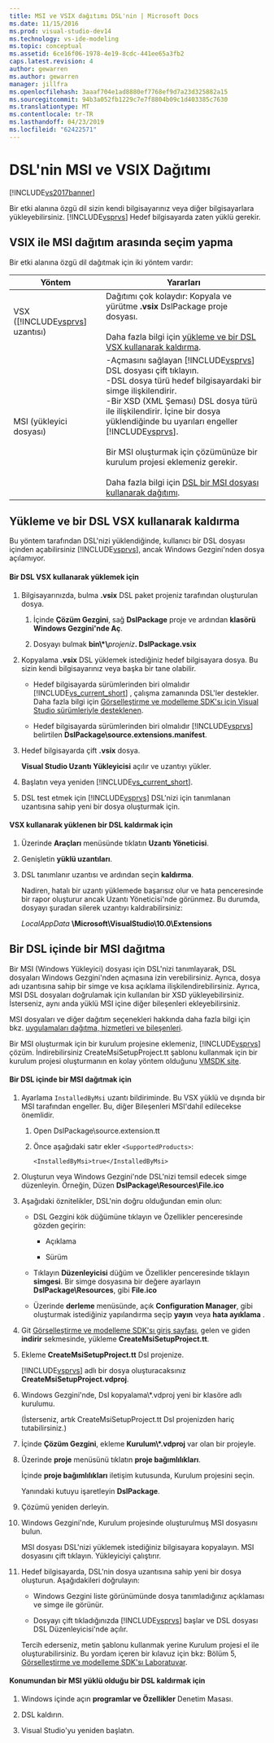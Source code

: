 ```yaml
---
title: MSI ve VSIX dağıtımı DSL'nin | Microsoft Docs
ms.date: 11/15/2016
ms.prod: visual-studio-dev14
ms.technology: vs-ide-modeling
ms.topic: conceptual
ms.assetid: 6ce16f06-1978-4e19-8cdc-441ee65a3fb2
caps.latest.revision: 4
author: gewarren
ms.author: gewarren
manager: jillfra
ms.openlocfilehash: 3aaaf704e1ad8880ef7768ef9d7a23d325882a15
ms.sourcegitcommit: 94b3a052fb1229c7e7f8804b09c1d403385c7630
ms.translationtype: MT
ms.contentlocale: tr-TR
ms.lasthandoff: 04/23/2019
ms.locfileid: "62422571"
---
```

# <a name="msi-and-vsix-deployment-of-a-dsl"></a>DSL'nin MSI ve VSIX Dağıtımı
[!INCLUDE[vs2017banner](../includes/vs2017banner.md)]

Bir etki alanına özgü dil sizin kendi bilgisayarınız veya diğer bilgisayarlara yükleyebilirsiniz. [!INCLUDE[vsprvs](../includes/vsprvs-md.md)] Hedef bilgisayarda zaten yüklü gerekir.  
  
## <a name="which"></a> VSIX ile MSI dağıtım arasında seçim yapma  
 Bir etki alanına özgü dil dağıtmak için iki yöntem vardır:  
  
|Yöntem|Yararları|  
|------------|--------------|  
|VSX ([!INCLUDE[vsprvs](../includes/vsprvs-md.md)] uzantısı)|Dağıtımı çok kolaydır: Kopyala ve yürütme **.vsix** DslPackage proje dosyası.<br /><br /> Daha fazla bilgi için [yükleme ve bir DSL VSX kullanarak kaldırma](#Installing).|  
|MSI (yükleyici dosyası)|-Açmasını sağlayan [!INCLUDE[vsprvs](../includes/vsprvs-md.md)] DSL dosyası çift tıklayın.<br />-DSL dosya türü hedef bilgisayardaki bir simge ilişkilendirir.<br />-Bir XSD (XML Şeması) DSL dosya türü ile ilişkilendirir. İçine bir dosya yüklendiğinde bu uyarıları engeller [!INCLUDE[vsprvs](../includes/vsprvs-md.md)].<br /><br /> Bir MSI oluşturmak için çözümünüze bir kurulum projesi eklemeniz gerekir.<br /><br /> Daha fazla bilgi için [DSL bir MSI dosyası kullanarak dağıtımı](#msi).|  
  
## <a name="Installing"></a> Yükleme ve bir DSL VSX kullanarak kaldırma  
 Bu yöntem tarafından DSL'nizi yüklendiğinde, kullanıcı bir DSL dosyası içinden açabilirsiniz [!INCLUDE[vsprvs](../includes/vsprvs-md.md)], ancak Windows Gezgini'nden dosya açılamıyor.  
  
#### <a name="to-install-a-dsl-by-using-the-vsx"></a>Bir DSL VSX kullanarak yüklemek için  
  
1. Bilgisayarınızda, bulma **.vsix** DSL paket projeniz tarafından oluşturulan dosya.  
  
    1. İçinde **Çözüm Gezgini**, sağ **DslPackage** proje ve ardından **klasörü Windows Gezgini'nde Aç**.  
  
    2. Dosyayı bulmak **bin\\\*\\**_projeniz_**. DslPackage.vsix**  
  
2. Kopyalama **.vsix** DSL yüklemek istediğiniz hedef bilgisayara dosya. Bu sizin kendi bilgisayarınız veya başka bir tane olabilir.  
  
    - Hedef bilgisayarda sürümlerinden biri olmalıdır [!INCLUDE[vs_current_short](../includes/vs-current-short-md.md)] , çalışma zamanında DSL'ler destekler. Daha fazla bilgi için [Görselleştirme ve modelleme SDK'sı için Visual Studio sürümleriyle desteklenen](../modeling/supported-visual-studio-editions-for-visualization-amp-modeling-sdk.md).  
  
    - Hedef bilgisayarda sürümlerinden biri olmalıdır [!INCLUDE[vsprvs](../includes/vsprvs-md.md)] belirtilen **DslPackage\source.extensions.manifest**.  
  
3. Hedef bilgisayarda çift **.vsix** dosya.  
  
     **Visual Studio Uzantı Yükleyicisi** açılır ve uzantıyı yükler.  
  
4. Başlatın veya yeniden [!INCLUDE[vs_current_short](../includes/vs-current-short-md.md)].  
  
5. DSL test etmek için [!INCLUDE[vsprvs](../includes/vsprvs-md.md)] DSL'nizi için tanımlanan uzantısına sahip yeni bir dosya oluşturmak için.  
  
#### <a name="to-uninstall-a-dsl-that-was-installed-by-using-vsx"></a>VSX kullanarak yüklenen bir DSL kaldırmak için  
  
1. Üzerinde **Araçları** menüsünde tıklatın **Uzantı Yöneticisi**.  
  
2. Genişletin **yüklü uzantıları**.  
  
3. DSL tanımlanır uzantısı ve ardından seçin **kaldırma**.  
  
   Nadiren, hatalı bir uzantı yüklemede başarısız olur ve hata penceresinde bir rapor oluşturur ancak Uzantı Yöneticisi'nde görünmez. Bu durumda, dosyayı şuradan silerek uzantıyı kaldırabilirsiniz:  
  
   *LocalAppData* **\Microsoft\VisualStudio\10.0\Extensions**  
  
## <a name="msi"></a> Bir DSL içinde bir MSI dağıtma  
 Bir MSI (Windows Yükleyici) dosyası için DSL'nizi tanımlayarak, DSL dosyaları Windows Gezgini'nden açmasına izin verebilirsiniz. Ayrıca, dosya adı uzantısına sahip bir simge ve kısa açıklama ilişkilendirebilirsiniz. Ayrıca, MSI DSL dosyaları doğrulamak için kullanılan bir XSD yükleyebilirsiniz. İsterseniz, aynı anda yüklü MSI içine diğer bileşenleri ekleyebilirsiniz.  
  
 MSI dosyaları ve diğer dağıtım seçenekleri hakkında daha fazla bilgi için bkz. [uygulamaları dağıtma, hizmetleri ve bileşenleri](../deployment/deploying-applications-services-and-components.md).  
  
 Bir MSI oluşturmak için bir kurulum projesine eklemeniz, [!INCLUDE[vsprvs](../includes/vsprvs-md.md)] çözüm. İndirebilirsiniz CreateMsiSetupProject.tt şablonu kullanmak için bir kurulum projesi oluşturmanın en kolay yöntem olduğunu [VMSDK site](http://go.microsoft.com/fwlink/?LinkID=186128).  
  
#### <a name="to-deploy-a-dsl-in-an-msi"></a>Bir DSL içinde bir MSI dağıtmak için  
  
1. Ayarlama `InstalledByMsi` uzantı bildiriminde. Bu VSX yüklü ve dışında bir MSI tarafından engeller. Bu, diğer Bileşenleri MSI'dahil edilecekse önemlidir.  
  
   1. Open DslPackage\source.extension.tt  
  
   2. Önce aşağıdaki satır ekler `<SupportedProducts>`:  
  
       ```  
       <InstalledByMsi>true</InstalledByMsi>  
       ```  
  
2. Oluşturun veya Windows Gezgini'nde DSL'nizi temsil edecek simge düzenleyin. Örneğin, Düzen **DslPackage\Resources\File.ico**  
  
3. Aşağıdaki öznitelikler, DSL'nin doğru olduğundan emin olun:  
  
   - DSL Gezgini kök düğümüne tıklayın ve Özellikler penceresinde gözden geçirin:  
  
       - Açıklama  
  
       - Sürüm  
  
   - Tıklayın **Düzenleyicisi** düğüm ve Özellikler penceresinde tıklayın **simgesi**. Bir simge dosyasına bir değere ayarlayın **DslPackage\Resources**, gibi **File.ico**  
  
   - Üzerinde **derleme** menüsünde, açık **Configuration Manager**, gibi oluşturmak istediğiniz yapılandırma seçip **yayın** veya **hata ayıklama** .  
  
4. Git [Görselleştirme ve modelleme SDK'sı giriş sayfası](http://go.microsoft.com/fwlink/?LinkID=186128), gelen ve giden **indirir** sekmesinde, yükleme **CreateMsiSetupProject.tt**.  
  
5. Ekleme **CreateMsiSetupProject.tt** Dsl projenize.  
  
    [!INCLUDE[vsprvs](../includes/vsprvs-md.md)] adlı bir dosya oluşturacaksınız **CreateMsiSetupProject.vdproj**.  
  
6. Windows Gezgini'nde, Dsl kopyalama\\*.vdproj yeni bir klasöre adlı kurulumu.  
  
    (İsterseniz, artık CreateMsiSetupProject.tt Dsl projenizden hariç tutabilirsiniz.)  
  
7. İçinde **Çözüm Gezgini**, ekleme **Kurulum\\\*.vdproj** var olan bir projeyle.  
  
8. Üzerinde **proje** menüsünü tıklatın **proje bağımlılıkları**.  
  
    İçinde **proje bağımlılıkları** iletişim kutusunda, Kurulum projesini seçin.  
  
    Yanındaki kutuyu işaretleyin **DslPackage**.  
  
9. Çözümü yeniden derleyin.  
  
10. Windows Gezgini'nde, Kurulum projesinde oluşturulmuş MSI dosyasını bulun.  
  
     MSI dosyası DSL'nizi yüklemek istediğiniz bilgisayara kopyalayın. MSI dosyasını çift tıklayın. Yükleyiciyi çalıştırır.  
  
11. Hedef bilgisayarda, DSL'nin dosya uzantısına sahip yeni bir dosya oluşturun. Aşağıdakileri doğrulayın:  
  
    - Windows Gezgini liste görünümünde dosya tanımladığınız açıklaması ve simge ile görünür.  
  
    - Dosyayı çift tıkladığınızda [!INCLUDE[vsprvs](../includes/vsprvs-md.md)] başlar ve DSL dosyası DSL Düzenleyicisi'nde açılır.  
  
    Tercih ederseniz, metin şablonu kullanmak yerine Kurulum projesi el ile oluşturabilirsiniz. Bu yordam içeren bir kılavuz için bkz: Bölüm 5, [Görselleştirme ve modelleme SDK'sı Laboratuvar](http://go.microsoft.com/fwlink/?LinkId=208878).  
  
#### <a name="to-uninstall-a-dsl-that-was-installed-from-an-msi"></a>Konumundan bir MSI yüklü olduğu bir DSL kaldırmak için  
  
1. Windows içinde açın **programlar ve Özellikler** Denetim Masası.  
  
2. DSL kaldırın.  
  
3. Visual Studio'yu yeniden başlatın.
